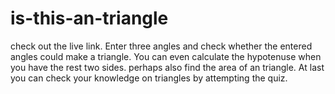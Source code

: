 # is-this-an-triangle
check out the live link. 
Enter three angles and check whether the entered angles could make a triangle. You can even calculate the hypotenuse when you have the rest two sides. perhaps also find the area of an triangle. At last you can check your knowledge on triangles by attempting the quiz.

